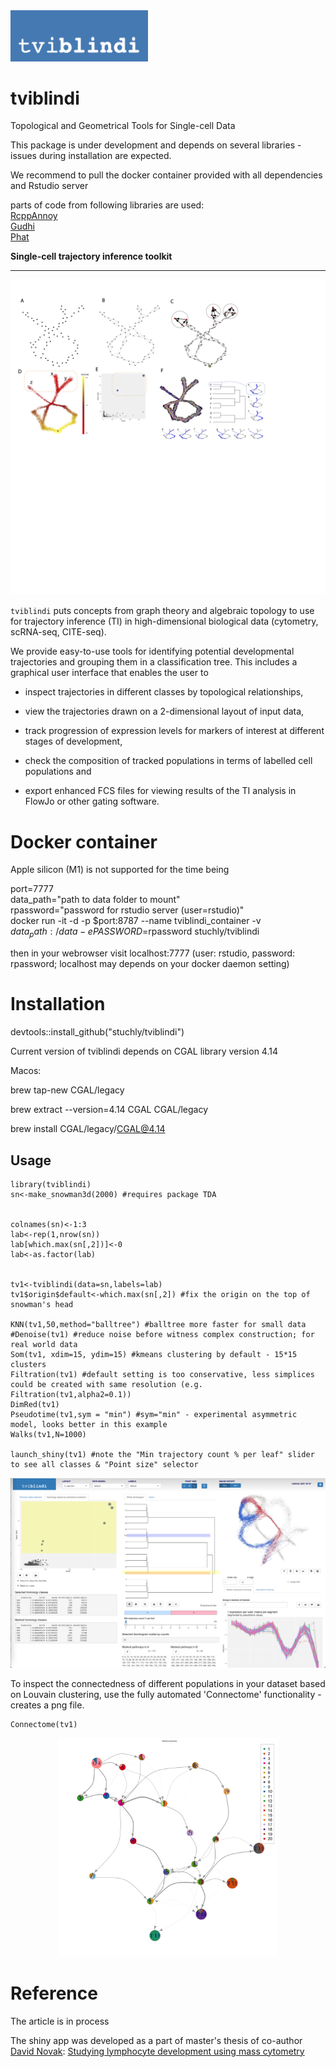 <img src="vignettes/tviblindi_logo.png" width=220>

# tviblindi
Topological and Geometrical Tools for Single-cell Data

This package is under development and depends on several libraries - issues during installation are expected.

We recommend to pull the docker container provided with all dependencies and Rstudio server

parts of code from following libraries are used:\
[RcppAnnoy](https://cran.r-project.org/web/packages/RcppAnnoy/index.html)\
[Gudhi](https://gudhi.inria.fr)\
[Phat](https://www.sciencedirect.com/science/article/pii/S0747717116300098)

**Single-cell trajectory inference toolkit**

- - - - -

<kbd>
  <img src="vignettes/Figure1_schema_22-07-29.png">
</kbd>



`tviblindi` puts concepts from graph theory and algebraic topology to use for trajectory inference (TI) in high-dimensional biological data (cytometry, scRNA-seq, CITE-seq).

We provide easy-to-use tools for identifying potential developmental trajectories and grouping them in a classification tree.
This includes a graphical user interface that enables the user to

* inspect trajectories in different classes by topological relationships,

* view the trajectories drawn on a 2-dimensional layout of input data,

* track progression of expression levels for markers of interest at different stages of development,

* check the composition of tracked populations in terms of labelled cell populations and

* export enhanced FCS files for viewing results of the TI analysis in FlowJo or other gating software.

# Docker container
Apple silicon (M1) is not supported for the time being

port=7777\
data_path="path to data folder to mount"\
rpassword="password for rstudio server (user=rstudio)"\
docker run -it -d -p $port:8787 --name tviblindi_container -v $data_path:/data -e PASSWORD=$rpassword stuchly/tviblindi

then in your webrowser visit localhost:7777 (user: rstudio, password: rpassword; localhost may depends on your docker daemon setting)


# Installation 
devtools::install_github("stuchly/tviblindi")

Current version of tviblindi depends on CGAL library version 4.14

Macos:

brew tap-new CGAL/legacy   

brew extract --version=4.14 CGAL CGAL/legacy

brew install CGAL/legacy/CGAL@4.14  



## Usage


```
library(tviblindi)
sn<-make_snowman3d(2000) #requires package TDA


colnames(sn)<-1:3
lab<-rep(1,nrow(sn))
lab[which.max(sn[,2])]<-0
lab<-as.factor(lab)


tv1<-tviblindi(data=sn,labels=lab)
tv1$origin$default<-which.max(sn[,2]) #fix the origin on the top of snowman's head

KNN(tv1,50,method="balltree") #balltree more faster for small data
#Denoise(tv1) #reduce noise before witness complex construction; for real world data 
Som(tv1, xdim=15, ydim=15) #kmeans clustering by default - 15*15 clusters
Filtration(tv1) #default setting is too conservative, less simplices could be created with same resolution (e.g. Filtration(tv1,alpha2=0.1))
DimRed(tv1)
Pseudotime(tv1,sym = "min") #sym="min" - experimental asymmetric model, looks better in this example
Walks(tv1,N=1000)

launch_shiny(tv1) #note the "Min trajectory count % per leaf" slider to see all classes & "Point size" selector
```


<kbd>
  <img src="vignettes/tviblindi_gui.png">
</kbd>

To inspect the connectedness of different populations in your dataset based on Louvain clustering, use the fully automated 'Connectome' functionality - creates a png file.

```
Connectome(tv1)
```

<center>
<kbd>
  <img src="vignettes/connectome.png" width=350>
</kbd>
</center>



# Reference
The article is in process

The shiny app was developed as a part of master's thesis of co-author [David Novak](https://github.com/davnovak):  [Studying lymphocyte development using mass cytometry](https://dspace.cuni.cz/handle/20.500.11956/119793?locale-attribute=en)
